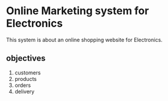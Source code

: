 # Online Marketing system for Electronics

This system is about an online shopping website for Electronics.

## objectives
1. customers
2. products
3. orders
4. delivery 
